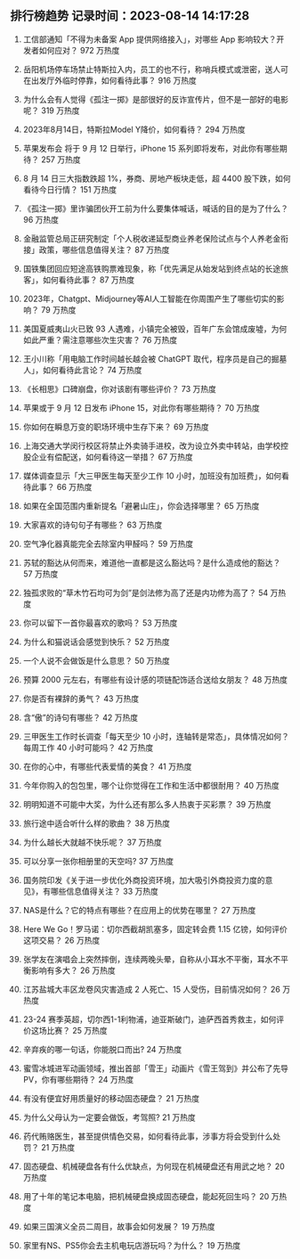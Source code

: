 
## 排行榜趋势 记录时间：2023-08-14 14:17:28
  
  1. 工信部通知「不得为未备案 App 提供网络接入」，对哪些 App 影响较大？开发者如何应对？ 972 万热度
    
  2. 岳阳机场停车场禁止特斯拉入内，员工的也不行，称哨兵模式或泄密，送人可在出发厅外临时停靠，如何看待此事？ 916 万热度
    
  3. 为什么会有人觉得《孤注一掷》是部很好的反诈宣传片，但不是一部好的电影呢？ 319 万热度
    
  4. 2023年8月14日，特斯拉Model Y降价，如何看待？ 294 万热度
    
  5. 苹果发布会 将于 9 月 12 日举行，iPhone 15 系列即将发布，对此你有哪些期待？ 257 万热度
    
  6. 8 月 14 日三大指数跌超 1%，券商、房地产板块走低，超 4400  股下跌，如何看待今日行情？ 151 万热度
    
  7. 《孤注一掷》里诈骗团伙开工前为什么要集体喊话，喊话的目的是为了什么？ 96 万热度
    
  8. 金融监管总局正研究制定「个人税收递延型商业养老保险试点与个人养老金衔接」政策，哪些信息值得关注？ 87 万热度
    
  9. 国铁集团回应短途高铁购票难现象，称「优先满足从始发站到终点站的长途旅客」，如何看待此事？ 87 万热度
    
  10. 2023年，Chatgpt、Midjourney等AI人工智能在你周围产生了哪些切实的影响？ 79 万热度
    
  11. 美国夏威夷山火已致 93 人遇难，小镇完全被毁，百年广东会馆成废墟，为何如此严重？需注意哪些次生灾害？ 76 万热度
    
  12. 王小川称「用电脑工作时间越长越会被 ChatGPT 取代，程序员是自己的掘墓人」，如何看待此言论？ 74 万热度
    
  13. 《长相思》口碑崩盘，你对该剧有哪些评价？ 73 万热度
    
  14. 苹果或于 9 月 12 日发布 iPhone 15，对此你有哪些期待？ 70 万热度
    
  15. 你如何在瞬息万变的职场环境中生存下来？ 69 万热度
    
  16. 上海交通大学闵行校区将禁止外卖骑手进校，改为设立外卖中转站，由学校控股企业有偿配送，如何看待这一举措？ 67 万热度
    
  17. 媒体调查显示「大三甲医生每天至少工作 10 小时，加班没有加班费」，如何看待此事？ 66 万热度
    
  18. 如果在全国范围内重新提名「避暑山庄」，你会选择哪里？ 65 万热度
    
  19. 大家喜欢的诗句句子有哪些？ 63 万热度
    
  20. 空气净化器真能完全去除室内甲醛吗？ 59 万热度
    
  21. 苏轼的豁达从何而来，难道他一直都是这么豁达吗？是什么造成他的豁达？ 57 万热度
    
  22. 独孤求败的“草木竹石均可为剑”是剑法修为高了还是内功修为高了？ 54 万热度
    
  23. 你可以留下一首你最喜欢的歌吗？ 53 万热度
    
  24. 为什么和猫说话会感觉到快乐？ 52 万热度
    
  25. 一个人说不会做饭是什么意思？ 50 万热度
    
  26. 预算 2000 元左右，有哪些有设计感的项链配饰适合送给女朋友？ 48 万热度
    
  27. 你是否有裸辞的勇气？ 43 万热度
    
  28. 含“傲”的诗句有哪些？ 42 万热度
    
  29. 三甲医生工作时长调查「每天至少 10 小时，连轴转是常态」，具体情况如何？每周工作 40 小时可能吗？ 42 万热度
    
  30. 在你的心中，有哪些代表爱情的美食？ 41 万热度
    
  31. 今年你购入的包包里，哪个让你觉得在工作和生活中都很耐用？ 40 万热度
    
  32. 明明知道不可能中大奖，为什么还有那么多人热衷于买彩票？ 39 万热度
    
  33. 旅行途中适合听什么样的歌曲？ 38 万热度
    
  34. 为什么越长大就越不快乐呢？ 37 万热度
    
  35. 可以分享一张你相册里的天空吗? 37 万热度
    
  36. 国务院印发《关于进一步优化外商投资环境，加大吸引外商投资力度的意见》，有哪些信息值得关注？ 33 万热度
    
  37. NAS是什么？它的特点有哪些？在应用上的优势在哪里？ 27 万热度
    
  38. Here We Go！罗马诺：切尔西截胡凯塞多，固定转会费 1.15 亿镑，如何评价这项交易？ 26 万热度
    
  39. 张学友在演唱会上突然摔倒，连续两晚头晕，自称从小耳水不平衡，耳水不平衡影响有多大？ 26 万热度
    
  40. 江苏盐城大丰区龙卷风灾害造成 2 人死亡、15 人受伤，目前情况如何？ 26 万热度
    
  41. 23-24 赛季英超，切尔西1-1利物浦，迪亚斯破门，迪萨西首秀救主，如何评价这场比赛？ 25 万热度
    
  42. 辛弃疾的哪一句话，你能脱口而出? 24 万热度
    
  43. 蜜雪冰城进军动画领域，推出首部「雪王」动画片《雪王驾到》并公布了先导 PV，你有哪些期待？ 24 万热度
    
  44. 有没有便宜好用质量好的移动固态硬盘？ 21 万热度
    
  45. 为什么父母认为一定要会做饭，考驾照? 21 万热度
    
  46. 药代贿赂医生，甚至提供情色交易，如何看待此事，涉事方将会受到什么处罚？ 21 万热度
    
  47. 固态硬盘、机械硬盘各有什么优缺点，为何现在机械硬盘还有用武之地？ 20 万热度
    
  48. 用了十年的笔记本电脑，把机械硬盘换成固态硬盘，能起死回生吗？ 20 万热度
    
  49. 如果三国演义全员二周目，故事会如何发展？ 19 万热度
    
  50. 家里有NS、PS5你会去主机电玩店游玩吗？为什么？ 19 万热度
    